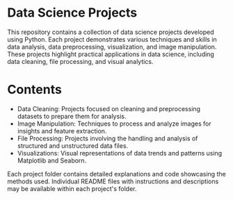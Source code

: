 # Data Science Projects
This repository contains a collection of data science projects developed using Python. Each project demonstrates various techniques and skills in data analysis, data preprocessing, visualization, and image manipulation. These projects highlight practical applications in data science, including data cleaning, file processing, and visual analytics.
# Contents
- Data Cleaning: Projects focused on cleaning and preprocessing datasets to prepare them for analysis.
- Image Manipulation: Techniques to process and analyze images for insights and feature extraction.
- File Processing: Projects involving the handling and analysis of structured and unstructured data files.
- Visualizations: Visual representations of data trends and patterns using Matplotlib and Seaborn.

Each project folder contains detailed explanations and code showcasing the methods used. Individual README files with instructions and descriptions may be available within each project's folder.
